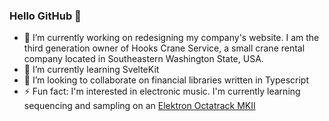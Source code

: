 ### Hello GitHub 👋

- 🔭 I’m currently working on redesigning my company's website. I am the third generation owner of Hooks Crane Service, a small crane rental company located in Southeastern Washington State, USA.
- 🌱 I’m currently learning SvelteKit
- 👯 I’m looking to collaborate on financial libraries written in Typescript
- ⚡ Fun fact: I'm interested in electronic music. I'm currently learning sequencing and sampling on an [Elektron Octatrack MKII](https://www.elektron.se/us/octratrack-mkii-explorer)

<!--
**johnhooks/johnhooks** is a ✨ _special_ ✨ repository because its `README.md` (this file) appears on your GitHub profile.
-->
